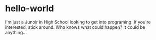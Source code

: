 # hello-world
I'm just a Junoir in High School looking to get into programing. If you're interested, stick around. Who knows what could happen? It could be anything...
